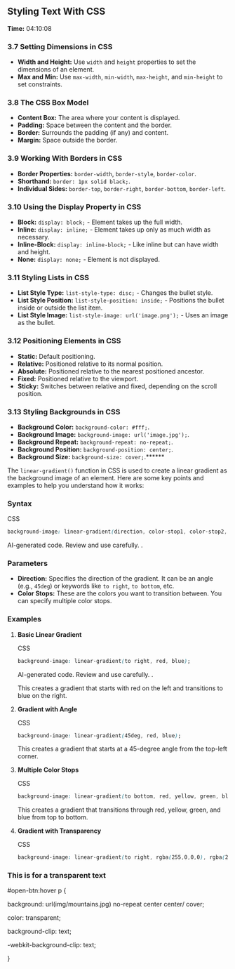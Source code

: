 
## Styling Text With CSS

**Time:** 04:10:08

### 3.7 Setting Dimensions in CSS

- **Width and Height:** Use `width` and `height` properties to set the dimensions of an element.
- **Max and Min:** Use `max-width`, `min-width`, `max-height`, and `min-height` to set constraints.

### 3.8 The CSS Box Model

- **Content Box:** The area where your content is displayed.
- **Padding:** Space between the content and the border.
- **Border:** Surrounds the padding (if any) and content.
- **Margin:** Space outside the border.

### 3.9 Working With Borders in CSS

- **Border Properties:** `border-width`, `border-style`, `border-color`.
- **Shorthand:** `border: 1px solid black;`.
- **Individual Sides:** `border-top`, `border-right`, `border-bottom`, `border-left`.

### 3.10 Using the Display Property in CSS

- **Block:** `display: block;` - Element takes up the full width.
- **Inline:** `display: inline;` - Element takes up only as much width as necessary.
- **Inline-Block:** `display: inline-block;` - Like inline but can have width and height.
- **None:** `display: none;` - Element is not displayed.

### 3.11 Styling Lists in CSS

- **List Style Type:** `list-style-type: disc;` - Changes the bullet style.
- **List Style Position:** `list-style-position: inside;` - Positions the bullet inside or outside the list item.
- **List Style Image:** `list-style-image: url('image.png');` - Uses an image as the bullet.

### 3.12 Positioning Elements in CSS

- **Static:** Default positioning.
- **Relative:** Positioned relative to its normal position.
- **Absolute:** Positioned relative to the nearest positioned ancestor.
- **Fixed:** Positioned relative to the viewport.
- **Sticky:** Switches between relative and fixed, depending on the scroll position.

### 3.13 Styling Backgrounds in CSS

- **Background Color:** `background-color: #fff;`.
- **Background Image:** `background-image: url('image.jpg');`.
- **Background Repeat:** `background-repeat: no-repeat;`.
- **Background Position:** `background-position: center;`.
- **Background Size:** `background-size: cover;`.******


The `linear-gradient()` function in CSS is used to create a linear gradient as the background image of an element. Here are some key points and examples to help you understand how it works:

### Syntax

CSS

```css
background-image: linear-gradient(direction, color-stop1, color-stop2, ...);
```

AI-generated code. Review and use carefully. .

### Parameters

- **Direction:** Specifies the direction of the gradient. It can be an angle (e.g., `45deg`) or keywords like `to right`, `to bottom`, etc.
- **Color Stops:** These are the colors you want to transition between. You can specify multiple color stops.

### Examples

1. **Basic Linear Gradient**
    
    CSS
    
    ```css
    background-image: linear-gradient(to right, red, blue);
    ```
    
    AI-generated code. Review and use carefully. .
    
    This creates a gradient that starts with red on the left and transitions to blue on the right.
    
2. **Gradient with Angle**
    
    CSS
    
    ```css
    background-image: linear-gradient(45deg, red, blue);
    ```
    
    
    This creates a gradient that starts at a 45-degree angle from the top-left corner.
    
3. **Multiple Color Stops**
    
    CSS
    
    ```css
    background-image: linear-gradient(to bottom, red, yellow, green, blue);
    ```
    
    
    This creates a gradient that transitions through red, yellow, green, and blue from top to bottom.
    
4. **Gradient with Transparency**
    
    CSS
    
    ```css
    background-image: linear-gradient(to right, rgba(255,0,0,0), rgba(255,0,0,1));
    ```


### This is for a transparent text

#open-btn:hover p {

background: url(img/mountains.jpg) no-repeat center center/ cover;

color: transparent;

background-clip: text;

-webkit-background-clip: text;

}